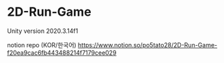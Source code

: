 # 2D-Run-Game

Unity version 2020.3.14f1

notion repo (KOR/한국어)
https://www.notion.so/po5tato28/2D-Run-Game-f20ea9cac6fb443488214f7179cee029
